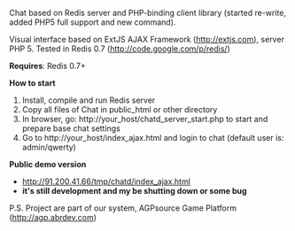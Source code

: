 Chat based on Redis server and PHP-binding client library (started re-write, added PHP5 full support and new command).

Visual interface based on ExtJS AJAX Framework (http://extjs.com), server PHP 5. Tested in Redis 0.7 (http://code.google.com/p/redis/)

<b>Requires</b>: Redis 0.7+

<b>How to start</b>
  1. Install, compile and run Redis server
  1. Copy all files of Chat in public\_html or other directory
  1. In browser, go: http://your_host/chatd_server_start.php to start and prepare base chat settings
  1. Go to http://your_host/index_ajax.html  and login to chat (default user is: admin/qwerty)

<b>Public demo version</b>
  * http://91.200.41.66/tmp/chatd/index_ajax.html
  * <b>it's still development and my be shutting down or some bug</b>

P.S. Project are part of our system, AGPsource Game Platform (http://agp.abrdev.com)